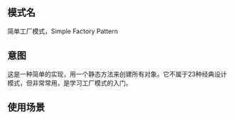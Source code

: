 ## 模式名
简单工厂模式，Simple Factory Pattern

## 意图
这是一种简单的实现，用一个静态方法来创建所有对象。它不属于23种经典设计模式，但非常常用，是学习工厂模式的入门。

## 使用场景
